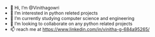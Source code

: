 - 👋 Hi, I’m @Vinithagowri
- 👀 I’m interested in python releted projects 
- 🌱 I’m currently studying computer science and engineering 
- 💞️ I’m looking to collaborate on any python related projects 
- 📫 reach me at https://www.linkedin.com/in/vinitha-g-684a95265/

<!---
Vinithagowri/Vinithagowri is a ✨ special ✨ repository because its `README.md` (this file) appears on your GitHub profile.
You can click the Preview link to take a look at your changes.
--->
